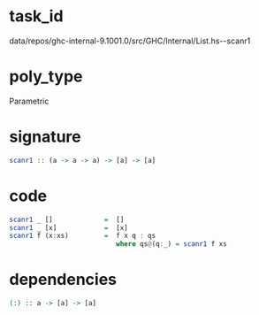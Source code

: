 
# task_id
data/repos/ghc-internal-9.1001.0/src/GHC/Internal/List.hs--scanr1

# poly_type
Parametric

# signature
```haskell
scanr1 :: (a -> a -> a) -> [a] -> [a]
```   

# code
```haskell
scanr1 _ []             =  []
scanr1 _ [x]            =  [x]
scanr1 f (x:xs)         =  f x q : qs
                           where qs@(q:_) = scanr1 f xs
```

# dependencies
```haskell
(:) :: a -> [a] -> [a]
```